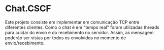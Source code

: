 # Chat.CSCF
Este projeto consiste em implementar em comunicação TCP entre diferentes clientes. Como o chat é em "tempo real" foram utilizadas threads para cuidar do envio e do recebimento no servidor. Assim, as mensagem poderão ser vistas por todos os envolvidos no momento de envio/recebimento.
